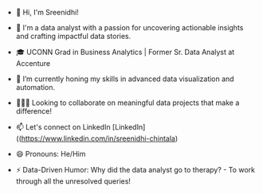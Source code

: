 - 👋 Hi, I'm Sreenidhi!
- 👀 I'm a data analyst with a passion for uncovering actionable insights and crafting impactful data stories.
- 🎓 UCONN Grad in Business Analytics | Former Sr. Data Analyst at Accenture
- 🌱 I’m currently honing my skills in advanced data visualization and automation.
- 👨🏻‍💻 Looking to collaborate on meaningful data projects that make a difference!
- 📫 Let's connect on LinkedIn [LinkedIn]((https://www.linkedin.com/in/sreenidhi-chintala)
  
- 😄 Pronouns: He/Him
- ⚡ Data-Driven Humor: Why did the data analyst go to therapy? 
                      - To work through all the unresolved queries!

<!--
**Sreenidhi3098/Sreenidhi3098** is a ✨ _special_ ✨ repository because its `README.md` (this file) appears on your GitHub profile.

Here are some ideas to get you started:

- 🔭 I’m currently working on ...
- 🌱 I’m currently learning ...
- 👯 I’m looking to collaborate on ...
- 🤔 I’m looking for help with ...
- 💬 Ask me about ...
- 📫 How to reach me: ...
- 😄 Pronouns: ...
- ⚡ Fun fact: ...
-->
